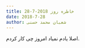 ```yaml
---
title: خاطره روز 2018-7-28
date: 2018-7-28
author: شعبان محمد حسنی
---
```


اصلا یادم نمیاد امروز چی کار کردم.